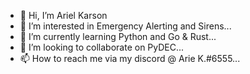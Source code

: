 - 👋 Hi, I’m Ariel Karson
- 👀 I’m interested in Emergency Alerting and Sirens...
- 🌱 I’m currently learning Python and Go & Rust...
- 💞️ I’m looking to collaborate on PyDEC...
- 📫 How to reach me via my discord @ Arie K.#6555...

<!---
Ariemakesthebest/Ariemakesthebest is a ✨ special ✨ repository because its `README.md` (this file) appears on your GitHub profile.
You can click the Preview link to take a look at your changes.
--->
